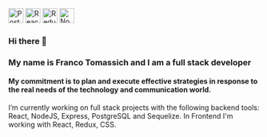 <div class="tech-icons">
  
  <img src="https://www.svgrepo.com/show/354200/postgresql.svg" alt="Postgre Icon" width="30" height="30">
  <img src="https://www.svgrepo.com/show/354259/react.svg" alt="React Icon" width="30" height="30">
  <img src="https://www.svgrepo.com/show/452093/redux.svg" alt="Redux Icon" width="30" height="30">
   <img src="https://www.svgrepo.com/show/452075/node-js.svg" alt="Node Icon" width="30" height="30">
  <!-- Agrega más imágenes SVG según sea necesario -->
</div>

### Hi there 👋
<div>
  <h3>My name is Franco Tomassich and I am a full stack developer</h3>
  <h4> My commitment is to plan and execute effective strategies in response to the real needs of the technology and communication world.</h4>
</div>
<div> I’m currently working on full stack projects with the following backend tools: React, NodeJS, Express, PostgreSQL and Sequelize. In Frontend I'm working with React, Redux, CSS.
</div>
